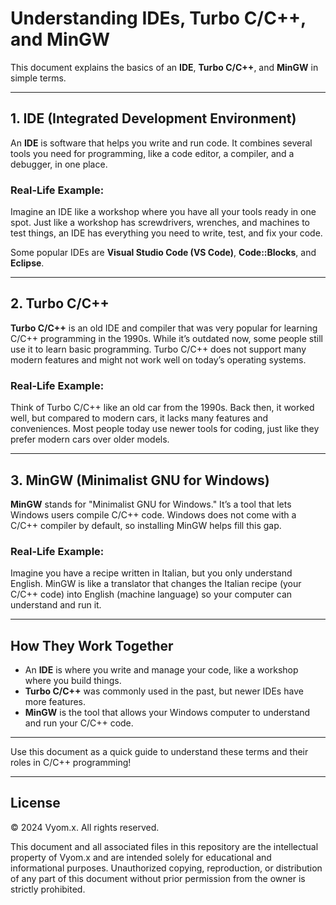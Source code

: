 # Understanding IDEs, Turbo C/C++, and MinGW

This document explains the basics of an **IDE**, **Turbo C/C++**, and **MinGW** in simple terms.

---

## 1. IDE (Integrated Development Environment)

An **IDE** is software that helps you write and run code. It combines several tools you need for programming, like a code editor, a compiler, and a debugger, in one place. 

### Real-Life Example:
Imagine an IDE like a workshop where you have all your tools ready in one spot. Just like a workshop has screwdrivers, wrenches, and machines to test things, an IDE has everything you need to write, test, and fix your code. 

Some popular IDEs are **Visual Studio Code (VS Code)**, **Code::Blocks**, and **Eclipse**.

---

## 2. Turbo C/C++

**Turbo C/C++** is an old IDE and compiler that was very popular for learning C/C++ programming in the 1990s. While it’s outdated now, some people still use it to learn basic programming. Turbo C/C++ does not support many modern features and might not work well on today’s operating systems.

### Real-Life Example:
Think of Turbo C/C++ like an old car from the 1990s. Back then, it worked well, but compared to modern cars, it lacks many features and conveniences. Most people today use newer tools for coding, just like they prefer modern cars over older models.

---

## 3. MinGW (Minimalist GNU for Windows)

**MinGW** stands for "Minimalist GNU for Windows." It’s a tool that lets Windows users compile C/C++ code. Windows does not come with a C/C++ compiler by default, so installing MinGW helps fill this gap.

### Real-Life Example:
Imagine you have a recipe written in Italian, but you only understand English. MinGW is like a translator that changes the Italian recipe (your C/C++ code) into English (machine language) so your computer can understand and run it.

---

## How They Work Together

- An **IDE** is where you write and manage your code, like a workshop where you build things.
- **Turbo C/C++** was commonly used in the past, but newer IDEs have more features.
- **MinGW** is the tool that allows your Windows computer to understand and run your C/C++ code.

---

Use this document as a quick guide to understand these terms and their roles in C/C++ programming!

---

## License

&copy; 2024 Vyom.x. All rights reserved.

This document and all associated files in this repository are the intellectual property of Vyom.x and are intended solely for educational and informational purposes. Unauthorized copying, reproduction, or distribution of any part of this document without prior permission from the owner is strictly prohibited.

